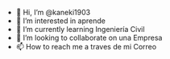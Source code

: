 - 👋 Hi, I’m @kaneki1903
- 👀 I’m interested in aprende
- 🌱 I’m currently learning Ingeniería Civil
- 💞️ I’m looking to collaborate on una Empresa
- 📫 How to reach me a traves de mi Correo 

<!---
kaneki1903/kaneki1903 is a ✨ special ✨ repository because its `README.md` (this file) appears on your GitHub profile.
You can click the Preview link to take a look at your changes.
--->

